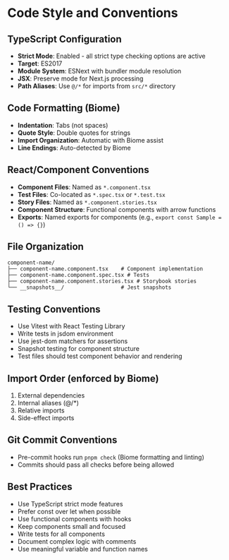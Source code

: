 # Code Style and Conventions

## TypeScript Configuration
- **Strict Mode**: Enabled - all strict type checking options are active
- **Target**: ES2017
- **Module System**: ESNext with bundler module resolution
- **JSX**: Preserve mode for Next.js processing
- **Path Aliases**: Use `@/*` for imports from `src/*` directory

## Code Formatting (Biome)
- **Indentation**: Tabs (not spaces)
- **Quote Style**: Double quotes for strings
- **Import Organization**: Automatic with Biome assist
- **Line Endings**: Auto-detected by Biome

## React/Component Conventions
- **Component Files**: Named as `*.component.tsx`
- **Test Files**: Co-located as `*.spec.tsx` or `*.test.tsx`
- **Story Files**: Named as `*.component.stories.tsx`
- **Component Structure**: Functional components with arrow functions
- **Exports**: Named exports for components (e.g., `export const Sample = () => {}`)

## File Organization
```
component-name/
├── component-name.component.tsx    # Component implementation
├── component-name.component.spec.tsx # Tests
├── component-name.component.stories.tsx # Storybook stories
└── __snapshots__/                  # Jest snapshots
```

## Testing Conventions
- Use Vitest with React Testing Library
- Write tests in jsdom environment
- Use jest-dom matchers for assertions
- Snapshot testing for component structure
- Test files should test component behavior and rendering

## Import Order (enforced by Biome)
1. External dependencies
2. Internal aliases (@/*)
3. Relative imports
4. Side-effect imports

## Git Commit Conventions
- Pre-commit hooks run `pnpm check` (Biome formatting and linting)
- Commits should pass all checks before being allowed

## Best Practices
- Use TypeScript strict mode features
- Prefer const over let when possible
- Use functional components with hooks
- Keep components small and focused
- Write tests for all components
- Document complex logic with comments
- Use meaningful variable and function names